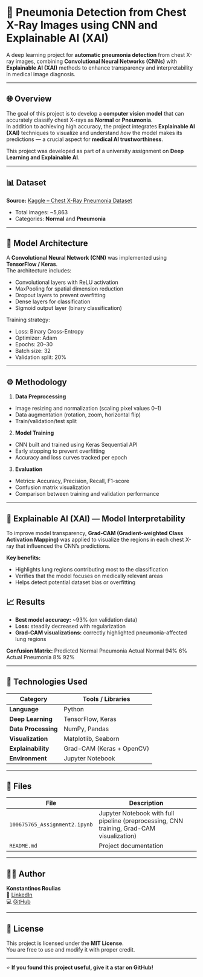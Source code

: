 # 🩻 Pneumonia Detection from Chest X-Ray Images using CNN and Explainable AI (XAI)

A deep learning project for **automatic pneumonia detection** from chest X-ray images, combining **Convolutional Neural Networks (CNNs)** with **Explainable AI (XAI)** methods to enhance transparency and interpretability in medical image diagnosis.

---

## 🌐 Overview

The goal of this project is to develop a **computer vision model** that can accurately classify chest X-rays as **Normal** or **Pneumonia**.  
In addition to achieving high accuracy, the project integrates **Explainable AI (XAI)** techniques to visualize and understand *how* the model makes its predictions — a crucial aspect for **medical AI trustworthiness**.

This project was developed as part of a university assignment on **Deep Learning and Explainable AI**.

---

## 📊 Dataset

**Source:** [Kaggle – Chest X-Ray Pneumonia Dataset](https://www.kaggle.com/datasets/paultimothymooney/chest-xray-pneumonia)

- Total images: ~5,863  
- Categories: **Normal** and **Pneumonia**  

---

## 🧠 Model Architecture

A **Convolutional Neural Network (CNN)** was implemented using **TensorFlow / Keras**.  
The architecture includes:

- Convolutional layers with ReLU activation  
- MaxPooling for spatial dimension reduction  
- Dropout layers to prevent overfitting  
- Dense layers for classification  
- Sigmoid output layer (binary classification)

Training strategy:
- Loss: Binary Cross-Entropy  
- Optimizer: Adam  
- Epochs: 20–30  
- Batch size: 32  
- Validation split: 20%

---

## ⚙️ Methodology

1. **Data Preprocessing**
 - Image resizing and normalization (scaling pixel values 0–1)
 - Data augmentation (rotation, zoom, horizontal flip)
 - Train/validation/test split

2. **Model Training**
 - CNN built and trained using Keras Sequential API  
 - Early stopping to prevent overfitting  
 - Accuracy and loss curves tracked per epoch  

3. **Evaluation**
 - Metrics: Accuracy, Precision, Recall, F1-score  
 - Confusion matrix visualization  
 - Comparison between training and validation performance

---

## 🧩 Explainable AI (XAI) — Model Interpretability

To improve model transparency, **Grad-CAM (Gradient-weighted Class Activation Mapping)** was applied to visualize the regions in each chest X-ray that influenced the CNN’s predictions.

**Key benefits:**
- Highlights lung regions contributing most to the classification  
- Verifies that the model focuses on medically relevant areas  
- Helps detect potential dataset bias or overfitting

## 📈 Results

- **Best model accuracy:** ~93% (on validation data)  
- **Loss:** steadily decreased with regularization  
- **Grad-CAM visualizations:** correctly highlighted pneumonia-affected lung regions  

**Confusion Matrix:**
         Predicted
         Normal   Pneumonia
Actual Normal 94% 6%
Actual Pneumonia 8% 92%


---

## 🧰 Technologies Used

| Category | Tools / Libraries |
|-----------|------------------|
| **Language** | Python |
| **Deep Learning** | TensorFlow, Keras |
| **Data Processing** | NumPy, Pandas |
| **Visualization** | Matplotlib, Seaborn |
| **Explainability** | Grad-CAM (Keras + OpenCV) |
| **Environment** | Jupyter Notebook |

---

## 📂 Files

| File | Description |
|------|--------------|
| `100675765_Assignment2.ipynb` | Jupyter Notebook with full pipeline (preprocessing, CNN training, Grad-CAM visualization) |
| `README.md` | Project documentation |

---

## 👨‍💻 Author

**Konstantinos Roulias**  
📧 [LinkedIn](https://www.linkedin.com/in/konstantinosroulias/)  
💻 [GitHub](https://github.com/KostasRoulias)

---

## 📜 License

This project is licensed under the **MIT License**.  
You are free to use and modify it with proper credit.

---

⭐ **If you found this project useful, give it a star on GitHub!**
